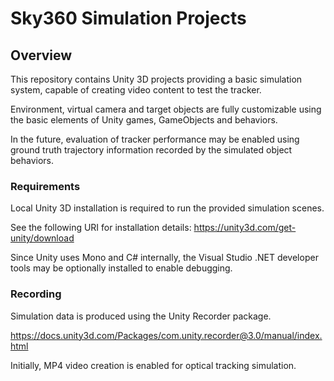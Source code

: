 # Sky360 Simulation Projects

## Overview

This repository contains Unity 3D projects providing a basic simulation system,
capable of creating video content to test the tracker.

Environment, virtual camera and target objects are fully customizable using the
basic elements of Unity games, GameObjects and behaviors.

In the future, evaluation of tracker performance may be enabled using ground
truth trajectory information recorded by the simulated object behaviors.

### Requirements

Local Unity 3D installation is required to run the provided simulation scenes.

See the following URI for installation details:
https://unity3d.com/get-unity/download

Since Unity uses Mono and C# internally, the Visual Studio .NET developer tools
may be optionally installed to enable debugging.

### Recording

Simulation data is produced using the Unity Recorder package.

https://docs.unity3d.com/Packages/com.unity.recorder@3.0/manual/index.html

Initially, MP4 video creation is enabled for optical tracking simulation.
